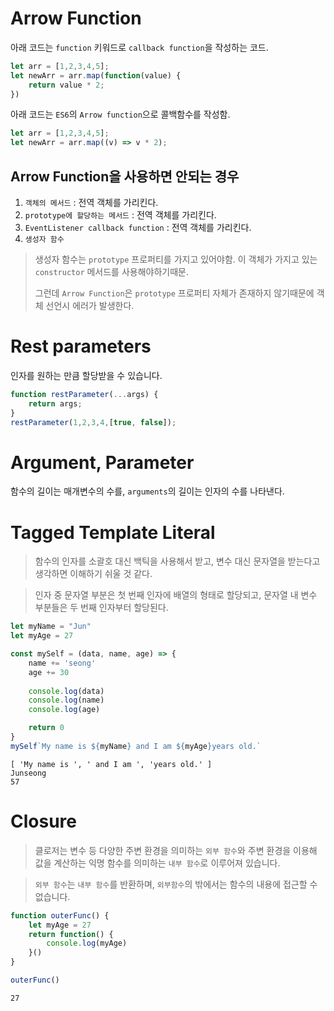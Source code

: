 # Arrow Function
아래 코드는 `function` 키워드로 `callback function`을 작성하는 코드.
```javascript
let arr = [1,2,3,4,5];
let newArr = arr.map(function(value) {
    return value * 2;
})
```

아래 코드는 `ES6`의 `Arrow function`으로 콜백함수를 작성함.
```javascript
let arr = [1,2,3,4,5];
let newArr = arr.map((v) => v * 2);
```

## Arrow Function을 사용하면 안되는 경우
1. `객체의 메서드` : 전역 객체를 가리킨다.
2. `prototype에 할당하는 메서드` : 전역 객체를 가리킨다.
3. `EventListener callback function` : 전역 객체를 가리킨다.
4. `생성자 함수`
> 생성자 함수는 `prototype` 프로퍼티를 가지고 있어야함. 이 객체가 가지고 있는 `constructor` 메서드를 사용해야하기때문.
> 
> 그런데 `Arrow Function`은 `prototype` 프로퍼티 자체가 존재하지 않기때문에 객체 선언시 에러가 발생한다.


# Rest parameters
인자를 원하는 만큼 할당받을 수 있습니다.
```javascript
function restParameter(...args) {
    return args;
}
restParameter(1,2,3,4,[true, false]);
```
# Argument, Parameter
함수의 길이는 매개변수의 수를, `arguments`의 길이는 인자의 수를 나타낸다.

# Tagged Template Literal
> 함수의 인자를 소괄호 대신 백틱을 사용해서 받고, 변수 대신 문자열을 받는다고 생각하면 이해하기 쉬울 것 같다.

> 인자 중 문자열 부분은 첫 번째 인자에 배열의 형태로 할당되고, 문자열 내 변수 부분들은 두 번째 인자부터 할당된다.
```javascript
let myName = "Jun"
let myAge = 27

const mySelf = (data, name, age) => {
	name += 'seong'
	age += 30
	
	console.log(data)
	console.log(name)
	console.log(age)

	return 0
}
mySelf`My name is ${myName} and I am ${myAge}years old.`
```
```
[ 'My name is ', ' and I am ', 'years old.' ]
Junseong
57
```
# Closure
> 클로저는 변수 등 다양한 주변 환경을 의미하는 `외부 함수`와 주변 환경을 이용해 값을 계산하는 익명 함수를 의미하는 `내부 함수`로 이루어져 있습니다.

> `외부 함수`는 `내부 함수`를 반환하며, `외부함수`의 밖에서는 함수의 내용에 접근할 수 없습니다.
```javascript
function outerFunc() {
	let myAge = 27
	return function() {
		console.log(myAge)
	}()
}

outerFunc()
```
```
27
```